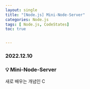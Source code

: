 ```yaml
---
layout: single
title: "[Node.js] Mini-Node-Server"
categories: Node.js
tags: [ Node.js, CodeStates]
toc: true


---
```


### 2022.12.10

### 💡  Mini-Node-Server

새로 배우는 개념인 C